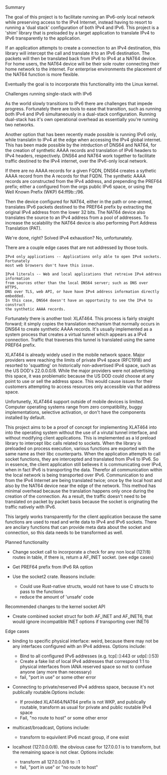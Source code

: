 
Summary

The goal of this project is to facilitate running an IPv6-only local network while preserving access to the IPv4 Internet, instead having to resort to running a
'dual stack' configuration of both IPv4 and IPv6. This project is a 'shim'
library that is preloaded by a target application to translate IPv4 to IPv6
transparently to the application.

If an application attempts to create a connection to an IPv4 destination, this
library will intercept the call and translate it to an IPv6 destination. The
packets will then be translated back from IPv6 to IPv4 at a NAT64 device. For
home users, the NAT64 device will be their sole router connecting their home
network to the internet. For enterprise environments the placement of the NAT64
function is more flexible.

Eventually the goal is to incorporate this functionality into the Linux kernel.

Challenges running single-stack with IPv6

As the world slowly transitions to IPv6 there are challenges that impede 
progress. Fortunately there are tools to ease that transition, such as 
running both IPv4 and IPv6 simultaneously in a dual-stack configuration.
Running dual-stack has it's own operational overhead as essentially you're
running two networks.

Another option that has been recently made possible is running IPv6 only, while 
translatin to IPv4 at the edge when accessing the IPv4 global internet. This 
has been made possible by the intrduction of DNS64 and NAT64, for the creation
of synthetic AAAA records and translation of IPv6 headers to IPv4 headers, respectively. DNS64 and NAT64 work together to facilitate traffic destined to the IPv4 internet, 
over the IPv6-only local network.

If there are no AAAA records for a given FQDN, DNS64 creates a sythetic AAAA 
record from the A records for that FQDN. The synthetic AAAA records are constructed
from the IPv4 address, and prepending the PREF64 prefix; either a configured
from the orgs public IPv6 space, or using the Well Known Prefix (WKP) 64:ff9b::/96.

Then the device configured for NAT64, either in the path or one-armed, translates
IPv6 packets destined to the PREF64 prefix by extracting the original IPv4 address
from the lower 32 bits. The NAT64 device also translates the source to an IPv4
address from a pool of addresses. To increase the scalability the NAT64 device 
is also performing Port Address Translation (PAT).

We're done, right? Solved IPv4 exhaustion? No, unfortunately.

There are a couple edge cases that are not addressed by those tools.

    IPv4 only applications -- Applications only able to open IPv4 sockets. Fortunately 
    most web browsers don't have this issue.

    IPv4 literals -- Web and local applications that retreive IPv4 address information 
    from sources other than the local DNS64 server; such as DNS over HTTPS,
    DNS over TLS, web API, or have have IPv4 address information directly embedded. 
    In this case, DNS64 doesn't have an opportunity to see the IPv4 to construct 
    the synthetic AAAA records.

Fortunately there is another tool: XLAT464. This process is fairly straight forward;
it simply copies the translation mechanism that normally occurs in DNS64 to create 
synthetic AAAA records. It's usually implemented as a system process that creates
a virtual tunnel which appears as a IPv4 connection. Traffic that traverses this 
tunnel is translated using the same PREF64 prefix.

XLAT464 is already widely used in the mobile network space. Major providers were
reaching the limits of private IPv4 space (RFC1918) and resorted to 'squatting'
on historically non-advertised IPv4 space, such as the US DOD's 22.0.0.0/8. While
the major providers were not advertising this space, it was problematic because 
the US DOD could choose at any point to use or sell the address space. This 
would cause issues for their customers attempting to access resources only
accessible via that address space.

Unfortunetly, XLAT464 support outside of mobile devices is limited. Computer 
operating systems range from zero compatibility, buggy implementations, selective
activation, or don't have the components installed by default.

This project aims to be a proof of concept for implementing XLAT464 into into the
operating system without the use of a virutal tunnel interface, and without modifying 
client applications. This is implemented as a ld preload library to intercept 
libc calls related to sockets. When the library is preloaded on process execution, 
various functions are exported with the same name as their libc counterparts. When
the application attempts to call socket functions, they are intercepted and translated
from IPv4 to IPv6. So in essence, the client application still believes it is
communicating over IPv4, when in fact IPv6 is transporting the data. Therefor all
communication within the local network is being transported over IPv6. Communication
to and from the IPv4 Internet are being translated twice; once by the local host
and also by the NAT64 device near the edge of the network. This method has minimal
overhead because the translation happens only once during the creation of the connection. 
As a result, the traffic doesn't need to be translated on packet by packet basis
because the socket is originating the traffic natively with IPv6.

This largely works transparently for the client application because the same functions
are used to read and write data to IPv4 and IPv6 sockets. There are ancilary functions
that can provide meta data about the socket and connection, so this data needs to
be transformed as well.


Planned functionality

* Change socket call to incorporate a check for any non local (127/8) routes in table, if there is, return a AF_INET socket. (see edge cases)

* Get PREF64 prefix from IPv6 RA option

* Use the socket2 crate. Reasons include:
    * Could use Rust-native structs, would not have to use C structs to pass to the functions
    * reduce the amount of 'unsafe' code

Recommended changes to the kernel socket API

* Create combined socket struct for both AF_INET and AF_INET6, that would ignore incompatible INET options if transporting over INET6


Edge cases

* binding to specific physical interface: weird, because there may not be any interfaces configured with an IPv4 address. Options include:
    * Bind to all configured IPv6 addresses (e.g. tcp[::]:443 or udp[::]:53)
    * Create a fake list of local IPv4 addresses that correspond 1:1 to physical interfaces from IANA reserved space so not to confuse anyone (any more than necessary)
    * fail, "port in use" or some other error

* Connecting to private/reserved IPv4 address space, because it's not publically routable.Options include:
    * If provided XLAT464/NAT64 prefix is not WKP, and publically routable, transform as usual for private and public routable IPv4 space
    * Fail, "no route to host" or some other error

* multicast/broadcast, Options include:
    * transform to equivilent IPv6 mcast group, if one exist

* localhost (127.0.0.0/8). the obvious case for 127.0.0.1 is to transform, but the remaining space is not clear. Options include:
    * transform all 127.0.0.0/8 to ::1
    * fail, "port in use" or "no route to host"


